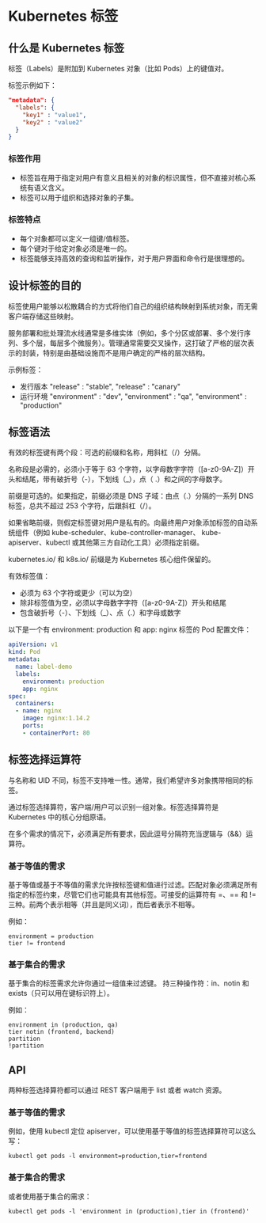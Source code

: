 # Kubernetes 标签

## 什么是 Kubernetes 标签

标签（Labels）是附加到 Kubernetes 对象（比如 Pods）上的键值对。

标签示例如下：

```json
"metadata": {
  "labels": {
    "key1" : "value1",
    "key2" : "value2"
  }
}
```

### 标签作用

- 标签旨在用于指定对用户有意义且相关的对象的标识属性，但不直接对核心系统有语义含义。 
- 标签可以用于组织和选择对象的子集。

### 标签特点

- 每个对象都可以定义一组键/值标签。
- 每个键对于给定对象必须是唯一的。
- 标签能够支持高效的查询和监听操作，对于用户界面和命令行是很理想的。

## 设计标签的目的

标签使用户能够以松散耦合的方式将他们自己的组织结构映射到系统对象，而无需客户端存储这些映射。

服务部署和批处理流水线通常是多维实体（例如，多个分区或部署、多个发行序列、多个层，每层多个微服务）。管理通常需要交叉操作，这打破了严格的层次表示的封装，特别是由基础设施而不是用户确定的严格的层次结构。

示例标签：

- 发行版本 "release" : "stable", "release" : "canary"
- 运行环境 "environment" : "dev", "environment" : "qa", "environment" : "production"

## 标签语法

有效的标签键有两个段：可选的前缀和名称，用斜杠（/）分隔。 

名称段是必需的，必须小于等于 63 个字符，以字母数字字符（[a-z0-9A-Z]）开头和结尾，带有破折号（-），下划线（_），点（ .）和之间的字母数字。

前缀是可选的。如果指定，前缀必须是 DNS 子域：由点（.）分隔的一系列 DNS 标签，总共不超过 253 个字符，后跟斜杠（/）。

如果省略前缀，则假定标签键对用户是私有的。向最终用户对象添加标签的自动系统组件（例如 kube-scheduler、kube-controller-manager、 kube-apiserver、kubectl 或其他第三方自动化工具）必须指定前缀。

kubernetes.io/ 和 k8s.io/ 前缀是为 Kubernetes 核心组件保留的。

有效标签值：

- 必须为 63 个字符或更少（可以为空）
- 除非标签值为空，必须以字母数字字符（[a-z0-9A-Z]）开头和结尾
- 包含破折号（-）、下划线（_）、点（.）和字母或数字

以下是一个有 environment: production 和 app: nginx 标签的 Pod 配置文件：

```yaml
apiVersion: v1
kind: Pod
metadata:
  name: label-demo
  labels:
    environment: production
    app: nginx
spec:
  containers:
  - name: nginx
    image: nginx:1.14.2
    ports:
    - containerPort: 80
```

## 标签选择运算符

与名称和 UID 不同，标签不支持唯一性。通常，我们希望许多对象携带相同的标签。

通过标签选择算符，客户端/用户可以识别一组对象。标签选择算符是 Kubernetes 中的核心分组原语。

在多个需求的情况下，必须满足所有要求，因此逗号分隔符充当逻辑与（&&）运算符。

### 基于等值的需求

基于等值或基于不等值的需求允许按标签键和值进行过滤。匹配对象必须满足所有指定的标签约束，尽管它们也可能具有其他标签。可接受的运算符有 =、== 和 != 三种。前两个表示相等（并且是同义词），而后者表示不相等。

例如：

```shell
environment = production
tier != frontend
```

### 基于集合的需求

基于集合的标签需求允许你通过一组值来过滤键。 持三种操作符：in、notin 和 exists（只可以用在键标识符上）。

例如：

```shell
environment in (production, qa)
tier notin (frontend, backend)
partition
!partition
```

## API

两种标签选择算符都可以通过 REST 客户端用于 list 或者 watch 资源。 

### 基于等值的需求

例如，使用 kubectl 定位 apiserver，可以使用基于等值的标签选择算符可以这么写：

```shell
kubectl get pods -l environment=production,tier=frontend
```

### 基于集合的需求

或者使用基于集合的需求：

```shell
kubectl get pods -l 'environment in (production),tier in (frontend)'
```